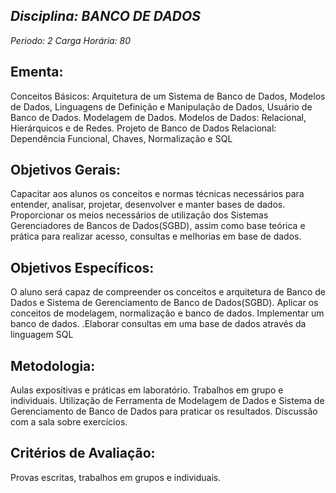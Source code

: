 ## *Disciplina: _BANCO DE DADOS_*
*Periodo: _2_*
*Carga Horária: _80_*
 
## Ementa:
Conceitos Básicos: Arquitetura de um Sistema de Banco de Dados, Modelos de Dados, Linguagens de Definição e Manipulação de Dados, Usuário de Banco de Dados. Modelagem de Dados. Modelos de Dados: Relacional, Hierárquicos e de Redes. Projeto de Banco de Dados Relacional: Dependência Funcional, Chaves, Normalização e SQL
 
## Objetivos Gerais:
Capacitar aos alunos os conceitos e normas técnicas necessários para entender, analisar, projetar, desenvolver e manter bases de dados. Proporcionar os meios necessários de utilização dos Sistemas Gerenciadores de Bancos de Dados(SGBD), assim como base teórica e prática para realizar acesso, consultas e melhorias em base de dados.
 
## Objetivos Específicos:
 O aluno será capaz de compreender os conceitos e arquitetura de Banco de Dados e Sistema de Gerenciamento de Banco de Dados(SGBD). Aplicar os conceitos de modelagem, normalização e banco de dados. Implementar um banco de dados. .Elaborar consultas em uma base de dados através da linguagem SQL
 
## Metodologia:
 Aulas expositivas e práticas em laboratório. Trabalhos em grupo e individuais. Utilização de Ferramenta de Modelagem de Dados e Sistema de Gerenciamento de Banco de Dados para praticar os resultados. Discussão com a sala sobre exercícios.
 
## Critérios de Avaliação:
Provas escritas, trabalhos em grupos e individuais.